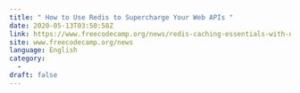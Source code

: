 ```yaml
---
title: " How to Use Redis to Supercharge Your Web APIs "
date: 2020-05-13T03:50:58Z
link: https://www.freecodecamp.org/news/redis-caching-essentials-with-node-and-mongoose/?utm_medium=RSS&utm_source=news.12bit.vn
site: www.freecodecamp.org/news
language: English
category:
  -   
draft: false
---
```

